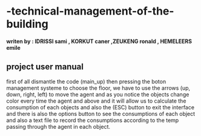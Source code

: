 # -technical-management-of-the-building
#### writen by : IDRISSI sami , KORKUT caner ,ZEUKENG ronald , HEMELEERS emile
## project user manual
first of all dismantle the code (main_up) then pressing the boton management systeme to choose the floor,
 we have to use the arrows (up, down, right, left) to move the agent and as you notice the objects change color every time the agent and above and it will allow us to calculate the consumption of each objects and also the (ESC) button to exit the interface
and there is also the options button to see the consumptions of each object and also a text file to record the consumptions according to the temp passing through the agent in each object.
 
